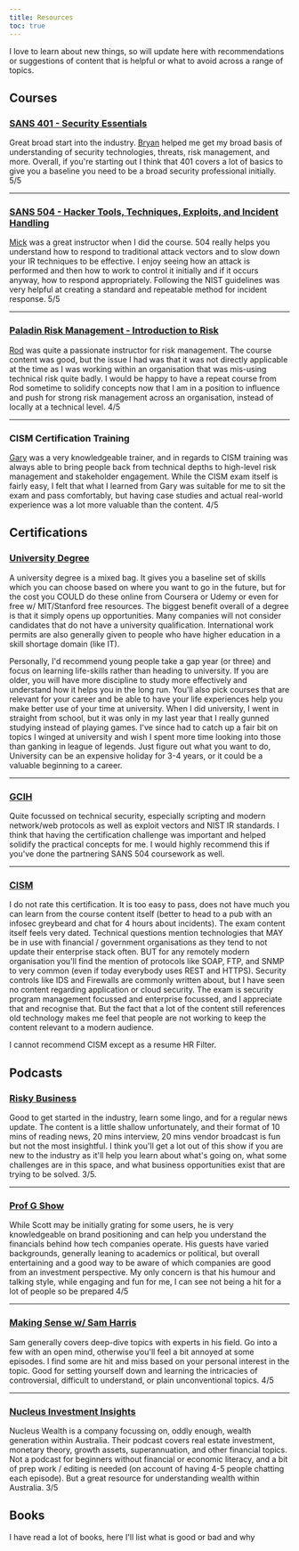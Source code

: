 ```yaml
---
title: Resources
toc: true
---
```


I love to learn about new things, so will update here with recommendations or suggestions of content that is helpful or what to avoid across a range of topics.



## Courses

### [SANS 401 - Security Essentials](https://www.sans.org/cyber-security-courses/security-essentials-bootcamp-style/)

Great broad start into the industry. [Bryan](https://www.linkedin.com/in/bryansimon/) helped me get my broad basis of understanding of security technologies, threats, risk management, and more. Overall, if you're starting out I think that 401 covers a lot of basics to give you a baseline you need to be a broad security professional initially. 5/5

---

### [SANS 504 - Hacker Tools, Techniques, Exploits, and Incident Handling](https://www.sans.org/cyber-security-courses/hacker-techniques-exploits-incident-handling/)

[Mick](https://www.linkedin.com/in/mick-douglas/) was a great instructor when I did the course. 504 really helps you understand how to respond to traditional attack vectors and to slow down your IR techniques to be effective. I enjoy seeing how an attack is performed and then how to work to control it initially and if it occurs anyway, how to respond appropriately. Following the NIST guidelines was very helpful at creating a standard and repeatable method for incident response. 5/5

---

### [Paladin Risk Management - Introduction to Risk](https://paladinrisk.com.au/training-and-courses/)

[Rod](https://www.linkedin.com/in/rod-farrar-67382813/) was quite a passionate instructor for risk management. The course content was good, but the issue I had was that it was not directly applicable at the time as I was working within an organisation that was mis-using technical risk quite badly. I would be happy to have a repeat course from Rod sometime to solidify concepts now that I am in a position to influence and push for strong risk management across an organisation, instead of locally at a technical level. 4/5

---

### CISM Certification Training

[Gary](https://www.linkedin.com/in/gary-gaskell-a61756/) was a very knowledgeable trainer, and in regards to CISM training was always able to bring people back from technical depths to high-level risk management and stakeholder engagement. While the CISM exam itself is fairly easy, I felt that what I learned from Gary was suitable for me to sit the exam and pass comfortably, but having case studies and actual real-world experience was a lot more valuable than the content. 4/5


## Certifications

### [University Degree](https://www.newcastle.edu.au/degrees/bachelor-of-information-technology)

A university degree is a mixed bag. It gives you a baseline set of skills which you can choose based on where you want to go in the future, but for the cost you COULD do these online from Coursera or Udemy or even for free w/ MIT/Stanford free resources. The biggest benefit overall of a degree is that it simply opens up opportunities. Many companies will not consider candidates that do not have a university qualification. International work permits are also generally given to people who have higher education in a skill shortage domain (like IT).

Personally, I'd recommend young people take a gap year (or three) and focus on learning life-skills rather than heading to university. If you are older, you will have more discipline to study more effectively and understand how it helps you in the long run. You'll also pick courses that are relevant for your career and be able to have your life experiences help you make better use of your time at university. When I did university, I went in straight from school, but it was only in my last year that I really gunned studying instead of playing games. I've since had to catch up a fair bit on topics I winged at university and wish I spent more time looking into those than ganking in league of legends. Just figure out what you want to do, University can be an expensive holiday for 3-4 years, or it could be a valuable beginning to a career.

---

### [GCIH](https://www.giac.org/certification/certified-incident-handler-gcih) 

Quite focussed on technical security, especially scripting and modern network/web protocols as well as exploit vectors and NIST IR standards. I think that having the certification challenge was important and helped solidify the practical concepts for me. I would highly recommend this if you've done the partnering SANS 504 coursework as well.

---

### [CISM](https://www.isaca.org/credentialing/cism)

I do not rate this certification. It is too easy to pass, does not have much you can learn from the course content itself (better to head to a pub with an infosec greybeard and chat for 4 hours about incidents). The exam content itself feels very dated. Technical questions mention technologies that MAY be in use with financial / government organisations as they tend to not update their enterprise stack often. BUT for any remotely modern organisation you'll find the mention of protocols like SOAP, FTP, and SNMP to very common (even if today everybody uses REST and HTTPS). Security controls like IDS and Firewalls are commonly written about, but I have seen no content regarding application or cloud security. The exam is security program management focussed and enterprise focussed, and I appreciate that and recognise that. But the fact that a lot of the content still references old technology makes me feel that people are not working to keep the content relevant to a modern audience.

I cannot recommend CISM except as a resume HR Filter.

## Podcasts

### [Risky Business](https://risky.biz/)

Good to get started in the industry, learn some lingo, and for a regular news update. The content is a little shallow unfortunately, and their format of 10 mins of reading news, 20 mins interview, 20 mins vendor broadcast is fun but not the most insightful. I think you'll get a lot out of this show if you are new to the industry as it'll help you learn about what's going on, what some challenges are in this space, and what business opportunities exist that are trying to be solved. 3/5.

---

### [Prof G Show](https://westwoodonepodcasts.com/pods/the-prof-g-show-with-scott-galloway/)

While Scott may be initially grating for some users, he is very knowledgeable on brand positioning and can help you understand the financials behind how tech companies operate. His guests have varied backgrounds, generally leaning to academics or political, but overall entertaining and a good way to be aware of which companies are good from an investment perspective. My only concern is that his humour and talking style, while engaging and fun for me, I can see not being a hit for a lot of people so be prepared 4/5 

---

### [Making Sense w/ Sam Harris](https://samharris.org/podcast/)

Sam generally covers deep-dive topics with experts in his field. Go into a few with an open mind, otherwise you'll feel a bit annoyed at some episodes. I find some are hit and miss based on your personal interest in the topic. Good for setting yourself down and learning the intricacies of controversial, difficult to understand, or plain unconventional topics. 4/5

---

### [Nucleus Investment Insights](https://nucleuswealth.com/podcasts/)

Nucleus Wealth is a company focussing on, oddly enough, wealth generation within Australia. Their podcast covers real estate investment, monetary theory, growth assets, superannuation, and other financial topics. Not a podcast for beginners without financial or economic literacy, and a bit of prep work / editing is needed (on account of having 4-5 people chatting each episode). But a great resource for understanding wealth within Australia. 3/5

## Books

I have read a lot of books, here I'll list what is good or bad and why



